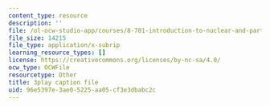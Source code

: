 ```yaml
---
content_type: resource
description: ''
file: /ol-ocw-studio-app/courses/8-701-introduction-to-nuclear-and-particle-physics-fall-2020/96e5397e3ae05225aa05cf3e3dbabc2c_HnRoq5Pc8Z4.vtt
file_size: 14215
file_type: application/x-subrip
learning_resource_types: []
license: https://creativecommons.org/licenses/by-nc-sa/4.0/
ocw_type: OCWFile
resourcetype: Other
title: 3play caption file
uid: 96e5397e-3ae0-5225-aa05-cf3e3dbabc2c
---
```

